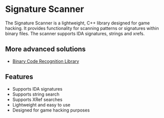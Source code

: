 # Signature Scanner

The Signature Scanner is a lightweight, C++ library designed for game hacking. It provides functionality for scanning patterns or signatures within binary files. The scanner supports IDA signatures, strings and xrefs.

## More advanced solutions
- [Binary Code Recognition Library](https://github.com/Sumandora/bcrl)

## Features
- Supports IDA signatures
- Supports string search
- Supports XRef searches
- Lightweight and easy to use
- Designed for game hacking purposes
